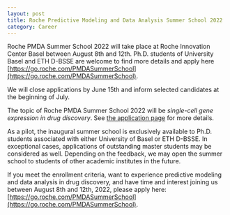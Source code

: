 ```yaml
---
layout: post
title: Roche Predictive Modeling and Data Analysis Summer School 2022
category: Career
---
```


Roche PMDA Summer School 2022 will take place at Roche Innovation Center Basel
between August 8th and 12th. Ph.D. students of University Basel and ETH D-BSSE
are welcome to find more details and apply here
[https://go.roche.com/PMDASummerSchool](https://go.roche.com/PMDASummerSchool).

We will close applications by June 15th and inform selected candidates at the
beginning of July.

The topic of Roche PMDA Summer School 2022 will be *single-cell gene expression
in drug discovery*. See [the application
page](https://go.roche.com/PMDASummerSchool) for more details.

As a pilot, the inaugural summer school is exclusively
available to Ph.D. students associated with either University of Basel or ETH
D-BSSE. In exceptional cases, applications of outstanding master students may be
considered as well. Depending on the feedback, we may open the summer school to
students of other academic institutes in the future.

If you meet the enrollment criteria, want to experience predictive modeling and
data analysis in drug discovery, and have time and interest joining us between
August 8th and 12th, 2022, please apply here:
[https://go.roche.com/PMDASummerSchool](https://go.roche.com/PMDASummerSchool).

